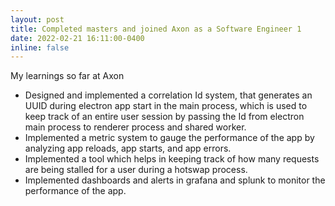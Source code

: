 ```yaml
---
layout: post
title: Completed masters and joined Axon as a Software Engineer 1
date: 2022-02-21 16:11:00-0400
inline: false
---
```


 My learnings so far at Axon

- Designed and implemented a correlation Id system, that generates an UUID during electron app start in the main process, which
is used to keep track of an entire user session by passing the Id from electron main process to renderer process and shared
worker.
- Implemented a metric system to gauge the performance of the app by analyzing app reloads, app starts, and app errors.
- Implemented a tool which helps in keeping track of how many requests are being stalled for a user during a hotswap process.
- Implemented dashboards and alerts in grafana and splunk to monitor the performance of the app.
